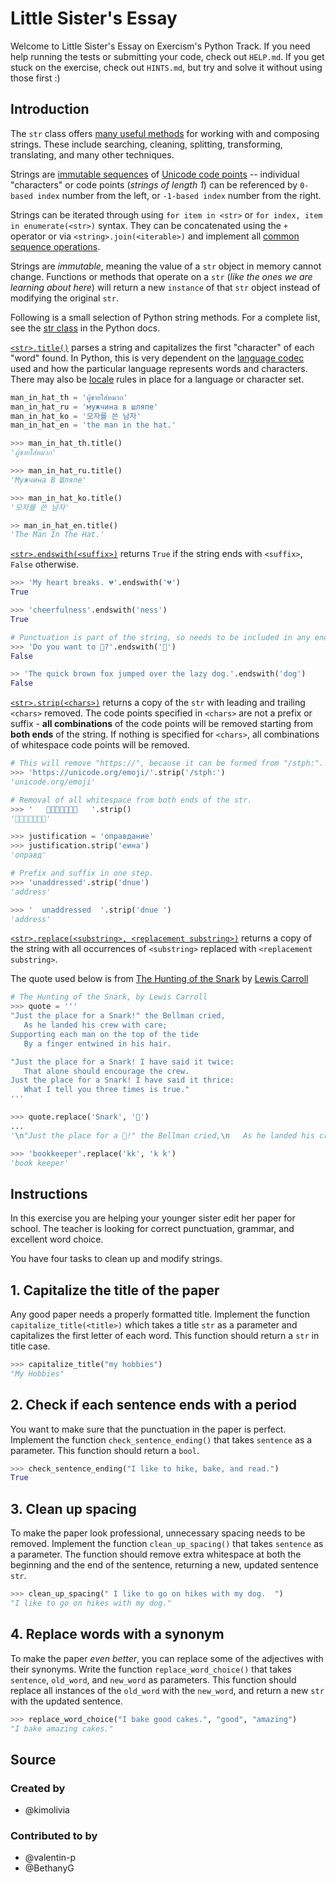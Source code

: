 # Little Sister's Essay

Welcome to Little Sister's Essay on Exercism's Python Track.
If you need help running the tests or submitting your code, check out `HELP.md`.
If you get stuck on the exercise, check out `HINTS.md`, but try and solve it without using those first :)

## Introduction

The `str` class offers [many useful methods][str methods] for working with and composing strings.
These include searching, cleaning, splitting, transforming, translating, and many other techniques.

Strings are [immutable sequences][text sequence] of [Unicode code points][unicode code points] -- individual "characters" or code points (_strings of length 1_) can be referenced by `0-based index` number from the left, or `-1-based index` number from the right.

Strings can be iterated through using `for item in <str>` or `for index, item in enumerate(<str>)` syntax.
They can be concatenated using the `+` operator or via `<string>.join(<iterable>)` and implement all [common sequence operations][common sequence operations].

Strings are _immutable_, meaning the value of a `str` object in memory cannot change.
Functions or methods that operate on a `str` (_like the ones we are learning about here_) will return a new `instance` of that `str` object instead of modifying the original `str`.

Following is a small selection of Python string methods.
For a complete list, see the [str class][str methods] in the Python docs.

[`<str>.title()`][str-title] parses a string and capitalizes the first "character" of each "word" found.
In Python, this is very dependent on the [language codec][codecs] used and how the particular language represents words and characters.
There may also be [locale][locale] rules in place for a language or character set.

```python
man_in_hat_th = 'ผู้ชายใส่หมวก'
man_in_hat_ru = 'мужчина в шляпе'
man_in_hat_ko = '모자를 쓴 남자'
man_in_hat_en = 'the man in the hat.'

>>> man_in_hat_th.title()
'ผู้ชายใส่หมวก'

>>> man_in_hat_ru.title()
'Мужчина В Шляпе'

>>> man_in_hat_ko.title()
'모자를 쓴 남자'

>> man_in_hat_en.title()
'The Man In The Hat.'
```

[`<str>.endswith(<suffix>)`][str-endswith] returns `True` if the string ends with `<suffix>`, `False` otherwise.

```python
>>> 'My heart breaks. 💔'.endswith('💔')
True

>>> 'cheerfulness'.endswith('ness')
True

# Punctuation is part of the string, so needs to be included in any endswith match.
>>> 'Do you want to 💃?'.endswith('💃')
False

>> 'The quick brown fox jumped over the lazy dog.'.endswith('dog')
False
```

[`<str>.strip(<chars>)`][str-strip] returns a copy of the `str` with leading and trailing `<chars>` removed.
The code points specified in `<chars>` are not a prefix or suffix - **all combinations** of the code points will be removed starting from **both ends** of the string.
 If nothing is specified for `<chars>`, all combinations of whitespace code points will be removed.

 ```python
# This will remove "https://", because it can be formed from "/stph:". 
>>> 'https://unicode.org/emoji/'.strip('/stph:')
'unicode.org/emoji'

# Removal of all whitespace from both ends of the str.
>>> '   🐪🐪🐪🌟🐪🐪🐪   '.strip()
'🐪🐪🐪🌟🐪🐪🐪'

>>> justification = 'оправдание'
>>> justification.strip('еина')
'оправд'

# Prefix and suffix in one step.
>>> 'unaddressed'.strip('dnue')
'address'

>>> '  unaddressed  '.strip('dnue ')
'address'
```

[`<str>.replace(<substring>, <replacement substring>)`][str-replace] returns a copy of the string with all occurrences of `<substring>` replaced with `<replacement substring>`.

The quote used below is from [The Hunting of the Snark][The Hunting of the Snark] by [Lewis Carroll][Lewis Carroll]

```python
# The Hunting of the Snark, by Lewis Carroll
>>> quote = '''
"Just the place for a Snark!" the Bellman cried,
   As he landed his crew with care;
Supporting each man on the top of the tide
   By a finger entwined in his hair.

"Just the place for a Snark! I have said it twice:
   That alone should encourage the crew.
Just the place for a Snark! I have said it thrice:
   What I tell you three times is true."
'''

>>> quote.replace('Snark', '🐲')
...
'\n"Just the place for a 🐲!" the Bellman cried,\n   As he landed his crew with care;\nSupporting each man on the top of the tide\n   By a finger entwined in his hair.\n\n"Just the place for a 🐲! I have said it twice:\n   That alone should encourage the crew.\nJust the place for a 🐲! I have said it thrice:\n   What I tell you three times is true."\n'

>>> 'bookkeeper'.replace('kk', 'k k')
'book keeper'
```

[Lewis Carroll]: https://www.poetryfoundation.org/poets/lewis-carroll
[The Hunting of the Snark]: https://www.poetryfoundation.org/poems/43909/the-hunting-of-the-snark
[codecs]: https://docs.python.org/3/library/codecs.html
[common sequence operations]: https://docs.python.org/3/library/stdtypes.html#text-sequence-type-str
[locale]: https://docs.python.org/3/library/locale.html#module-locale
[str methods]: https://docs.python.org/3/library/stdtypes.html#string-methods
[str-endswith]: https://docs.python.org/3/library/stdtypes.html#str.endswith
[str-replace]: https://docs.python.org/3/library/stdtypes.html#str.replace
[str-strip]: https://docs.python.org/3/library/stdtypes.html#str.strip
[str-title]: https://docs.python.org/3/library/stdtypes.html#str.title
[text sequence]: https://docs.python.org/3/library/stdtypes.html#text-sequence-type-str
[unicode code points]: https://stackoverflow.com/questions/27331819/whats-the-difference-between-a-character-a-code-point-a-glyph-and-a-grapheme

## Instructions

In this exercise you are helping your younger sister edit her paper for school. The teacher is looking for correct punctuation, grammar, and excellent word choice.

You have four tasks to clean up and modify strings.

## 1. Capitalize the title of the paper

Any good paper needs a properly formatted title.
Implement the function `capitalize_title(<title>)` which takes a title `str` as a parameter and capitalizes the first letter of each word.
This function should return a `str` in title case.

```python
>>> capitalize_title("my hobbies")
"My Hobbies"
```

## 2. Check if each sentence ends with a period

You want to make sure that the punctuation in the paper is perfect.
Implement the function `check_sentence_ending()` that takes `sentence` as a parameter. This function should return a `bool`.

```python
>>> check_sentence_ending("I like to hike, bake, and read.")
True
```

## 3. Clean up spacing

To make the paper look professional, unnecessary spacing needs to be removed.
Implement the function `clean_up_spacing()` that takes  `sentence` as a parameter.
The function should remove extra whitespace at both the beginning and the end of the sentence, returning a new, updated sentence `str`.

```python
>>> clean_up_spacing(" I like to go on hikes with my dog.  ")
"I like to go on hikes with my dog."
```

## 4. Replace words with a synonym

To make the paper _even better_, you can replace some of the adjectives with their synonyms.
Write the function `replace_word_choice()` that takes `sentence`, `old_word`, and `new_word` as parameters.
This function should replace all instances of the `old_word` with the `new_word`, and return a new `str` with the updated sentence.

```python
>>> replace_word_choice("I bake good cakes.", "good", "amazing")
"I bake amazing cakes."
```

## Source

### Created by

- @kimolivia

### Contributed to by

- @valentin-p
- @BethanyG

